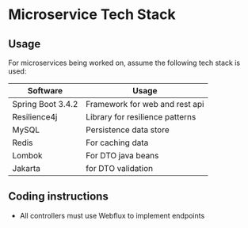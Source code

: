 # Microservice Tech Stack

## Usage
For microservices being worked on, assume the following tech stack is used:

| Software                            | Usage                           |
|-------------------------------------|---------------------------------|
| Spring Boot 3.4.2                   | Framework for web and rest api  |
| Resilience4j | Library for resilience patterns |
| MySQL | Persistence data store          |
| Redis | For caching data                |
| Lombok | For DTO java beans              |
| Jakarta | for DTO validation |

## Coding instructions
- All controllers must use Webflux to implement endpoints